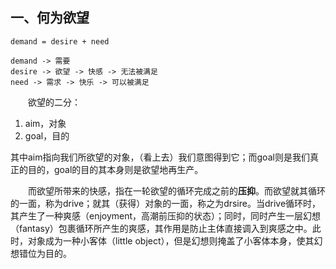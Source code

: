 ## 一、何为欲望

```
demand = desire + need

demand -> 需要
desire -> 欲望 -> 快感 -> 无法被满足
need -> 需求 -> 快乐 -> 可以被满足
```

&emsp;&emsp;欲望的二分：

1. aim，对象
2. goal，目的

其中aim指向我们所欲望的对象，（看上去）我们意图得到它；而goal则是我们真正的目的，goal的目的其本身则是欲望地再生产。

&emsp;&emsp;而欲望所带来的快感，指在一轮欲望的循环完成之前的**压抑**。而欲望就其循环的一面，称为drive；就其（获得）对象的一面，称之为drsire。当drive循环时，其产生了一种爽感（enjoyment，高潮前压抑的状态）；同时，同时产生一层幻想（fantasy）包裹循环所产生的爽感，其作用是防止主体直接调入到爽感之中。此时，对象成为一种小客体（little object），但是幻想则掩盖了小客体本身，使其幻想错位为目的。
